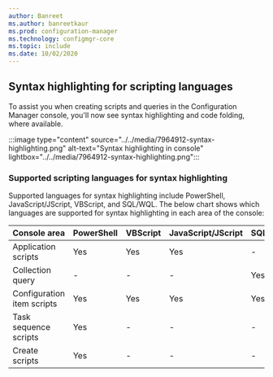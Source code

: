 ```yaml
---
author: Banreet
ms.author: banreetkaur
ms.prod: configuration-manager
ms.technology: configmgr-core
ms.topic: include
ms.date: 10/02/2020
---
```


## <a name="bkmk_syntax"></a> Syntax highlighting for scripting languages
<!--7964912-->

To assist you when creating scripts and queries in the Configuration Manager console, you'll now see syntax highlighting and code folding, where available.

:::image type="content" source="../../media/7964912-syntax-highlighting.png" alt-text="Syntax highlighting in console" lightbox="../../media/7964912-syntax-highlighting.png":::

### Supported scripting languages for syntax highlighting

Supported languages for syntax highlighting include PowerShell, JavaScript/JScript, VBScript, and SQL/WQL. The below chart shows which languages are supported for syntax highlighting in each area of the console:

|Console area|PowerShell|VBScript|JavaScript/JScript|SQL/WQL|
|---|---|---|---|---|
|Application scripts| Yes| Yes|Yes|-|
|Collection query|-|-|-|Yes|
|Configuration item scripts|Yes|Yes|Yes|Yes|
|Task sequence scripts|Yes|-|-|-|
|Create scripts|Yes| -| -| -|
